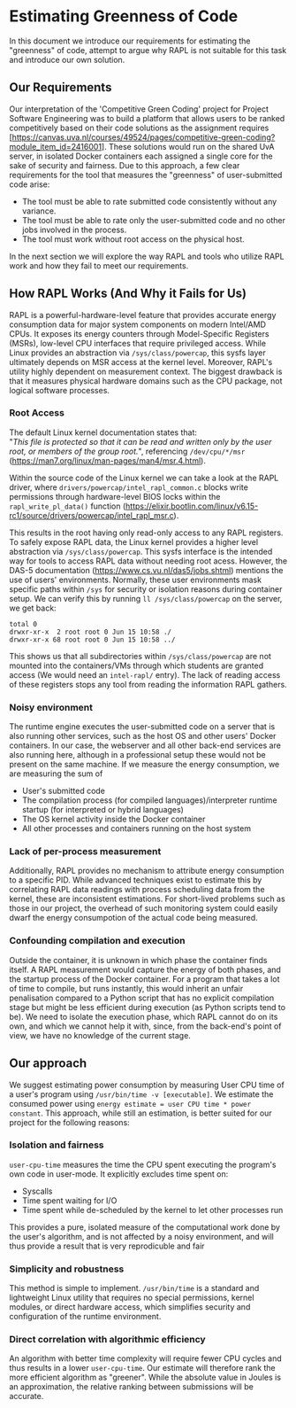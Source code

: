 # Estimating Greenness of Code
In this document we introduce our requirements for estimating the "greenness" of code, attempt to argue why RAPL is not suitable for this task and introduce our own solution.
## Our Requirements
Our interpretation of the 'Competitive Green Coding' project for Project Software Engineering was to build a platform that allows users to be ranked competitively based on their code solutions as the assignment requires [https://canvas.uva.nl/courses/49524/pages/competitive-green-coding?module_item_id=2416001]. These solutions would run on the shared UvA server, in isolated Docker containers each assigned a single core for the sake of security and fairness. Due to this approach, a few clear requirements for the tool that measures the "greenness" of user-submitted code arise:
* The tool must be able to rate submitted code consistently without any variance.
* The tool must be able to rate only the user-submitted code and no other jobs involved in the process.
* The tool must work without root access on the physical host.

In the next section we will explore the way RAPL and tools who utilize RAPL work and how they fail to meet our requirements.


## How RAPL Works (And Why it Fails for Us)
RAPL is a powerful-hardware-level feature that provides accurate energy consumption data for major system components on modern Intel/AMD CPUs. It exposes its energy counters through Model-Specific Registers (MSRs), low-level CPU interfaces that require privileged access. While Linux provides an abstraction via `/sys/class/powercap`, this sysfs layer ultimately depends on MSR access at the kernel level. Moreover, RAPL's utility highly dependent on measurement context.
The biggest drawback is that it measures physical hardware domains such as the CPU package, not logical software processes.


### Root Access
The default Linux kernel documentation states that:\
"*This file is protected so that it can be read and written only by the user root, or members of the group root.*", referencing `/dev/cpu/*/msr` (https://man7.org/linux/man-pages/man4/msr.4.html).

Within the source code of the Linux kernel we can take a look at the RAPL driver, where `drivers/powercap/intel_rapl_common.c` blocks write permissions through hardware-level BIOS locks within the `rapl_write_pl_data()` function (https://elixir.bootlin.com/linux/v6.15-rc1/source/drivers/powercap/intel_rapl_msr.c).

This results in the root having only read-only access to any RAPL registers. To safely expose RAPL data, the Linux kernel provides a higher level abstraction via `/sys/class/powercap`. This sysfs interface is the intended way for tools to access RAPL data without needing root acess. However, the DAS-5 documentation (https://www.cs.vu.nl/das5/jobs.shtml) mentions the use of users' environments. Normally, these user environments mask specific paths within `/sys` for security or isolation reasons during container setup. We can verify this by running `ll /sys/class/powercap` on the server, we get back:

```
total 0
drwxr-xr-x  2 root root 0 Jun 15 10:58 ./
drwxr-xr-x 68 root root 0 Jun 15 10:58 ../
```

This shows us that all subdirectories within `/sys/class/powercap` are not mounted into the containers/VMs through which students are granted access (We would need an `intel-rapl/` entry). The lack of reading access of these registers stops any tool from reading the information RAPL gathers.

### Noisy environment
The runtime engine executes the user-submitted code on a server that is also running other services, such as the host OS and other users' Docker containers.
In our case, the webserver and all other back-end services are also running here, although in a professional setup these would not be present on the same machine.
If we measure the energy consumption, we are measuring the sum of
  - User's submitted code
  - The compilation process (for compiled languages)/interpreter runtime startup (for interpreted or hybrid languages)
  - The OS kernel activity inside the Docker container
  - All other processes and containers running on the host system

### Lack of per-process measurement
Additionally, RAPL provides no mechanism to attribute energy consumption to a specific PID. While advanced techniques exist to estimate this by correlating RAPL data readings with process scheduling data from the kernel, these are inconsistent estimations. For short-lived problems such as those in our project, the overhead of such monitoring system could easily dwarf the energy consumpotion of the actual code being measured.

### Confounding compilation and execution
Outside the container, it is unknown in which phase the container finds itself.
A RAPL measurement would capture the energy of both phases, and the startup process of the Docker container.
For a program that takes a lot of time to compile, but runs instantly, this would inherit an unfair penalisation compared to a Python script that has no explicit compilation stage but might be less efficient during execution (as Python scripts tend to be).
We need to isolate the execution phase, which RAPL cannot do on its own, and which we cannot help it with, since, from the back-end's point of view, we have no knowledge of the current stage.

## Our approach
We suggest estimating power consumption by measuring User CPU time of a user's program using `/usr/bin/time -v [executable]`.
We estimate the consumed power using `energy estimate = user CPU time * power constant`. This approach, while still an estimation, is better suited for our project for the following reasons:

### Isolation and fairness
`user-cpu-time` measures the time the CPU spent executing the program's own code in user-mode. It explicitly excludes time spent on:
- Syscalls
- Time spent waiting for I/O
- Time spent while de-scheduled by the kernel to let other processes run

This provides a pure, isolated measure of the computational work done by the user's algorithm, and is not affected by a noisy environment, and will thus provide a result that is very reprodicuble and fair

### Simplicity and robustness
This method is simple to implement. `/usr/bin/time` is a standard and lightweight Linux utility that requires no special permissions, kernel modules, or direct hardware access, which simplifies security and configuration of the runtime environment.

### Direct correlation with algorithmic efficiency
An algorithm with better time complexity will require fewer CPU cycles and thus results in a lower `user-cpu-time`. Our estimate will therefore rank the more efficient algorithm as "greener". While the absolute value in Joules is an approximation, the relative ranking between submissions will be accurate. 
